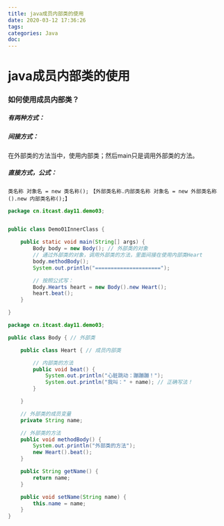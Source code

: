 ```yaml
---
title: java成员内部类的使用
date: 2020-03-12 17:36:26
tags:
categories: Java
doc:
---
```


# java成员内部类的使用

### 如何使用成员内部类？

##### 有两种方式：

##### 间接方式：

在外部类的方法当中，使用内部类；然后main只是调用外部类的方法。

##### 直接方式，公式：

`类名称 对象名 = new 类名称();`
`【外部类名称.内部类名称 对象名 = new 外部类名称().new 内部类名称();】`

```java
package cn.itcast.day11.demo03;


public class Demo01InnerClass {

    public static void main(String[] args) {
        Body body = new Body(); // 外部类的对象
        // 通过外部类的对象，调用外部类的方法，里面间接在使用内部类Heart
        body.methodBody();
        System.out.println("=====================");

        // 按照公式写：
        Body.Hearts heart = new Body().new Heart();
        heart.beat();
    }

}

```

```java
package cn.itcast.day11.demo03;

public class Body { // 外部类

    public class Heart { // 成员内部类

        // 内部类的方法
        public void beat() {
            System.out.println("心脏跳动：蹦蹦蹦！");
            System.out.println("我叫：" + name); // 正确写法！
        }

    }

    // 外部类的成员变量
    private String name;

    // 外部类的方法
    public void methodBody() {
        System.out.println("外部类的方法");
        new Heart().beat();
    }

    public String getName() {
        return name;
    }

    public void setName(String name) {
        this.name = name;
    }
}

```


